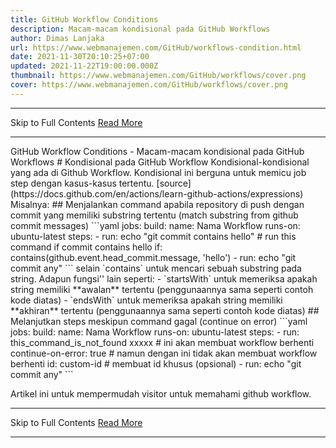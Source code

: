```yaml
---
title: GitHub Workflow Conditions
description: Macam-macam kondisional pada GitHub Workflows
author: Dimas Lanjaka
url: https://www.webmanajemen.com/GitHub/workflows-condition.html
date: 2021-11-30T20:10:25+07:00
updated: 2021-11-22T19:00:00.000Z
thumbnail: https://www.webmanajemen.com/GitHub/workflows/cover.png
cover: https://www.webmanajemen.com/GitHub/workflows/cover.png
---
```


<hr/> Skip to Full Contents <a href="https://www.webmanajemen.com/GitHub/workflows-condition.html" rel="follow" class="button" id="read-more">Read More</a> <hr/> GitHub Workflow Conditions - Macam-macam kondisional pada GitHub Workflows # Kondisional pada GitHub Workflow
Kondisional-kondisional yang ada di Github Workflow. Kondisional ini berguna untuk memicu job step dengan kasus-kasus tertentu. [source](https://docs.github.com/en/actions/learn-github-actions/expressions) Misalnya:
## Menjalankan command apabila repository di push dengan commit yang memiliki substring tertentu (match substring from github commit messages)
```yaml
jobs:
  build:
    name: Nama Workflow
    runs-on: ubuntu-latest
    steps:
      - run: echo "git commit contains hello" # run this command if commit contains hello
        if: contains(github.event.head_commit.message, 'hello')
      - run: echo "git commit any"
```
selain `contains` untuk mencari sebuah substring pada string. Adapun fungsi'' lain seperti:
- `startsWith` untuk memeriksa apakah string memiliki **awalan** tertentu (penggunaannya sama seperti contoh kode diatas)
- `endsWith` untuk memeriksa apakah string memiliki **akhiran** tertentu (penggunaannya sama seperti contoh kode diatas)
## Melanjutkan steps meskipun command gagal (continue on error)
```yaml
jobs:
  build:
    name: Nama Workflow
    runs-on: ubuntu-latest
    steps:
      - run: this_command_is_not_found xxxxx # ini akan membuat workflow berhenti
        continue-on-error: true # namun dengan ini tidak akan membuat workflow berhenti
        id: custom-id # membuat id khusus (opsional)
      - run: echo "git commit any"
```

Artikel ini untuk mempermudah visitor untuk memahami github workflow. <hr/> Skip to Full Contents <a href="https://www.webmanajemen.com/GitHub/workflows-condition.html" rel="follow" class="button" id="read-more">Read More</a> <hr/>
